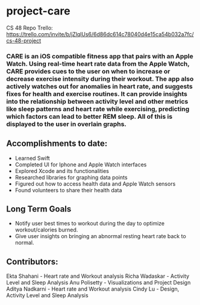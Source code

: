 # project-care
CS 48 Repo
Trello: https://trello.com/invite/b/jZlqlUs6/6d86dc614c78040d4e15ca54b032a7fc/cs-48-project 

### CARE is an iOS compatible fitness app that pairs with an Apple Watch. Using real-time heart rate data from the Apple Watch, CARE provides cues to the user on when to increase or decrease exercise intensity during their workout. The app also actively watches out for anomalies in heart rate, and suggests fixes for health and exercise routines. It can provide insights into the relationship between activity level and other metrics like sleep patterns and heart rate while exercising, predicting which factors can lead to better REM sleep. All of this is displayed to the user in overlain graphs.

## Accomplishments to date: 
* Learned Swift
* Completed UI for Iphone and Apple Watch interfaces
* Explored Xcode and its functionalities
* Researched libraries for graphing data points
* Figured out how to access health data and Apple Watch sensors
* Found volunteers to share their health data

## Long Term Goals
* Notify user best times to workout during the day to optimize workout/calories burned.
* Give user insights on bringing an abnormal resting heart rate back to normal.

## Contributors:
Ekta Shahani - Heart rate and Workout analysis
Richa Wadaskar - Activity Level and Sleep Analysis
Anu Polisetty - Visualizations and Project Design
Aditya Nadkarni - Heart rate and Workout analysis
Cindy Lu - Design, Activity Level and Sleep Analysis
